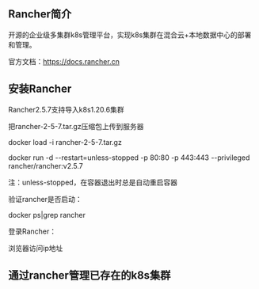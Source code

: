 ## Rancher简介

开源的企业级多集群k8s管理平台，实现k8s集群在混合云+本地数据中心的部署和管理。

官方文档：https://docs.rancher.cn

## 安装Rancher

Rancher2.5.7支持导入k8s1.20.6集群

把rancher-2-5-7.tar.gz压缩包上传到服务器

docker load -i rancher-2-5-7.tar.gz

docker run -d --restart=unless-stopped -p 80:80 -p 443:443 --privileged rancher/rancher:v2.5.7

注：unless-stopped，在容器退出时总是自动重启容器

验证rancher是否启动：

docker ps|grep rancher

登录Rancher：

浏览器访问ip地址

## 通过rancher管理已存在的k8s集群



